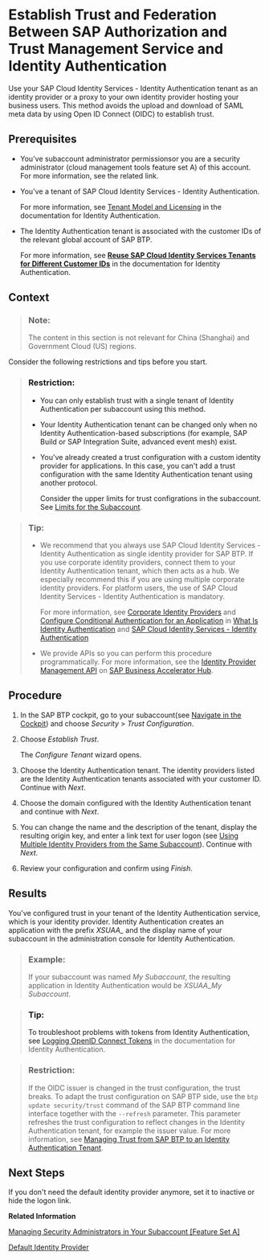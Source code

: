 <!-- loio161f8f0cfac64c4fa2d973bc5f08a894 -->

# Establish Trust and Federation Between SAP Authorization and Trust Management Service and Identity Authentication

Use your SAP Cloud Identity Services - Identity Authentication tenant as an identity provider or a proxy to your own identity provider hosting your business users. This method avoids the upload and download of SAML meta data by using Open ID Connect \(OIDC\) to establish trust.



<a name="loio161f8f0cfac64c4fa2d973bc5f08a894__prereq_dvg_xgj_p1b"/>

## Prerequisites

-   You've subaccount administrator permissionsor you are a security administrator \(cloud management tools feature set A\) of this account. For more information, see the related link.

-   You've a tenant of SAP Cloud Identity Services - Identity Authentication.

    For more information, see [Tenant Model and Licensing](https://help.sap.com/docs/IDENTITY_AUTHENTICATION/6d6d63354d1242d185ab4830fc04feb1/93160ebd2dcb40e98aadcbb9a970f2b9.html#getting-a-tenant) in the documentation for Identity Authentication.

-   The Identity Authentication tenant is associated with the customer IDs of the relevant global account of SAP BTP.

    For more information, see [**Reuse SAP Cloud Identity Services Tenants for Different Customer IDs**](https://help.sap.com/docs/identity-authentication/identity-authentication/reuse-sap-cloud-identity-services-tenants-for-different-customer-ids) in the documentation for Identity Authentication.




<a name="loio161f8f0cfac64c4fa2d973bc5f08a894__context_tzl_st2_tmb"/>

## Context

> ### Note:  
> The content in this section is not relevant for China \(Shanghai\) and Government Cloud \(US\) regions.

Consider the following restrictions and tips before you start.

> ### Restriction:  
> -   You can only establish trust with a single tenant of Identity Authentication per subaccount using this method.
> 
> -   Your Identity Authentication tenant can be changed only when no Identity Authentication-based subscriptions \(for example, SAP Build or SAP Integration Suite, advanced event mesh\) exist.
> 
> -   You've already created a trust configuration with a custom identity provider for applications. In this case, you can't add a trust configuration with the same Identity Authentication tenant using another protocol.
> 
>     Consider the upper limits for trust configrations in the subaccount. See [Limits for the Subaccount](../60-security/limits-for-technical-artifacts-of-the-sap-authorization-and-trust-management-service-6d3ef52.md#loio6d3ef5260f4a4232ad43542ab1441694__section_ddk_bhf_fzb).

> ### Tip:  
> -   We recommend that you always use SAP Cloud Identity Services - Identity Authentication as single identity provider for SAP BTP. If you use corporate identity providers, connect them to your Identity Authentication tenant, which then acts as a hub. We especially recommend this if you are using multiple corporate identity providers. For platform users, the use of SAP Cloud Identity Services - Identity Authentication is mandatory.
> 
>     For more information, see [Corporate Identity Providers](https://help.sap.com/viewer/6d6d63354d1242d185ab4830fc04feb1/Cloud/en-US/19f3eca47db643b6aad448b5dc1075ad.html) and [Configure Conditional Authentication for an Application](https://help.sap.com/viewer/6d6d63354d1242d185ab4830fc04feb1/Cloud/en-US/0143dce88a604533ab5ab17e639fec09.html) in [What Is Identity Authentication](https://help.sap.com/viewer/6d6d63354d1242d185ab4830fc04feb1/Cloud/en-US/27882717f44b445fa287936c6f43dc1f.html) and [SAP Cloud Identity Services - Identity Authentication](https://help.sap.com/viewer/product/IDENTITY_AUTHENTICATION/Cloud/en-US)
> 
> -   We provide APIs so you can perform this procedure programmatically. For more information, see the [Identity Provider Management API](https://api.sap.com/api/TrustConfigurationAPI/resource) on [SAP Business Accelerator Hub](https://api.sap.com/package/authtrustmgmnt/rest).



<a name="loio161f8f0cfac64c4fa2d973bc5f08a894__steps_a2x_wfg_wmb"/>

## Procedure

1.  In the SAP BTP cockpit, go to your subaccount\(see [Navigate in the Cockpit](navigate-in-the-cockpit-0874895.md)\) and choose *Security* \> *Trust Configuration*.

2.  Choose *Establish Trust*.

    The *Configure Tenant* wizard opens.

3.  Choose the Identity Authentication tenant. The identity providers listed are the Identity Authentication tenants associated with your customer ID. Continue with *Next*.

4.  Choose the domain configured with the Identity Authentication tenant and continue with *Next*.

5.  You can change the name and the description of the tenant, display the resulting origin key, and enter a link text for user logon \(see [Using Multiple Identity Providers from the Same Subaccount](using-multiple-identity-providers-from-the-same-subaccount-b8c0aac.md)\). Continue with *Next*.

6.  Review your configuration and confirm using *Finish*.




<a name="loio161f8f0cfac64c4fa2d973bc5f08a894__result_brm_352_tmb"/>

## Results

You've configured trust in your tenant of the Identity Authentication service, which is your identity provider. Identity Authentication creates an application with the prefix *XSUAA\_* and the display name of your subaccount in the administration console for Identity Authentication.

> ### Example:  
> If your subaccount was named *My Subaccount*, the resulting application in Identity Authentication would be *XSUAA\_My Subaccount*.

> ### Tip:  
> To troubleshoot problems with tokens from Identity Authentication, see [Logging OpenID Connect Tokens](https://help.sap.com/docs/IDENTITY_AUTHENTICATION/6d6d63354d1242d185ab4830fc04feb1/b6c42b53518b46de8b4dffd8c4c52ed7.html?version=Cloud) in the documentation for Identity Authentication.

> ### Restriction:  
> If the OIDC issuer is changed in the trust configuration, the trust breaks. To adapt the trust configuration on SAP BTP side, use the `btp update security/trust` command of the SAP BTP command line interface together with the `--refresh` parameter. This parameter refreshes the trust configuration to reflect changes in the Identity Authentication tenant, for example the issuer value. For more information, see [Managing Trust from SAP BTP to an Identity Authentication Tenant](managing-trust-from-sap-btp-to-an-identity-authentication-tenant-6140107.md).



<a name="loio161f8f0cfac64c4fa2d973bc5f08a894__postreq_z32_k52_tmb"/>

## Next Steps

If you don't need the default identity provider anymore, set it to inactive or hide the logon link.

**Related Information**  


[Managing Security Administrators in Your Subaccount \[Feature Set A\]](managing-security-administrators-in-your-subaccount-feature-set-a-6752c4b.md "Running on the cloud management tools feature set A: When you create a subaccount, SAP BTP automatically grants your user the role for the administration of business users and their authorizations in the subaccount. Having this role, you can also add or remove other users who will then also be user and role administrators of this subaccount.")

[Default Identity Provider](default-identity-provider-d6a8db7.md "SAP ID service is the default identity provider for both platform users and business users (in applications) at SAP BTP. You can start using it without further configuration.")

